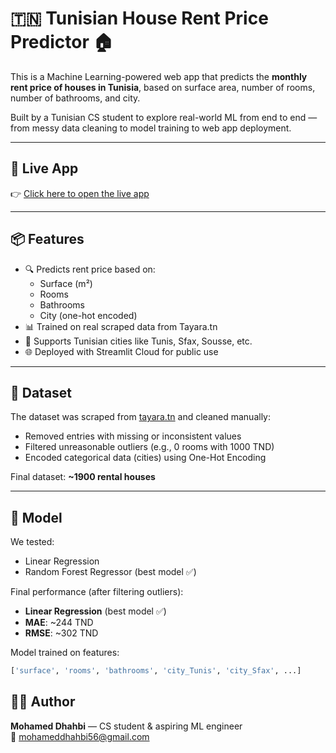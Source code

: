 # 🇹🇳 Tunisian House Rent Price Predictor 🏠

This is a Machine Learning-powered web app that predicts the **monthly rent price of houses in Tunisia**, based on surface area, number of rooms, number of bathrooms, and city.

Built by a Tunisian CS student to explore real-world ML from end to end — from messy data cleaning to model training to web app deployment.

---

## 🚀 Live App

👉 [Click here to open the live app](https://predicttunisianhouserent-sdxmw825dhufuvl9vayeqd.streamlit.app/) 

---

## 📦 Features

- 🔍 Predicts rent price based on:
  - Surface (m²)
  - Rooms
  - Bathrooms
  - City (one-hot encoded)
- 📊 Trained on real scraped data from Tayara.tn
- 🎯 Supports Tunisian cities like Tunis, Sfax, Sousse, etc.
- 🌐 Deployed with Streamlit Cloud for public use

---

## 📁 Dataset

The dataset was scraped from [tayara.tn](https://www.tayara.tn) and cleaned manually:
- Removed entries with missing or inconsistent values
- Filtered unreasonable outliers (e.g., 0 rooms with 1000 TND)
- Encoded categorical data (cities) using One-Hot Encoding

Final dataset: **~1900 rental houses**

---

## 🧠 Model

We tested:
- Linear Regression
- Random Forest Regressor (best model ✅)

Final performance (after filtering outliers):
- **Linear Regression** (best model ✅)
- **MAE**: ~244 TND
- **RMSE**: ~302 TND

Model trained on features:
```python
['surface', 'rooms', 'bathrooms', 'city_Tunis', 'city_Sfax', ...]
```

## 👨‍💻 Author
**Mohamed Dhahbi** — CS student & aspiring ML engineer  
📧 mohameddhahbi56@gmail.com
